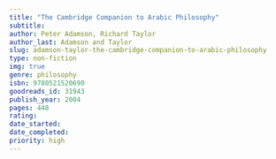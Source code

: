 ```yaml
---
title: "The Cambridge Companion to Arabic Philosophy"
subtitle: 
author: Peter Adamson, Richard Taylor
author_last: Adamson and Taylor
slug: adamson-taylor-the-cambridge-companion-to-arabic-philosophy
type: non-fiction
img: true
genre: philosophy
isbn: 9780521520690
goodreads_id: 31943
publish_year: 2004
pages: 448
rating: 
date_started:
date_completed:
priority: high
---
```

